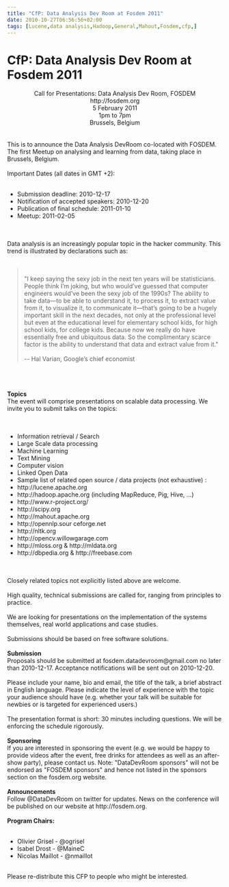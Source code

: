 ```yaml
---
title: "CfP: Data Analysis Dev Room at Fosdem 2011"
date: 2010-10-27T06:56:56+02:00
tags: [Lucene,data analysis,Hadoop,General,Mahout,Fosdem,cfp,]
---
```


# CfP: Data Analysis Dev Room at Fosdem 2011


<center>Call for Presentations: Data Analysis Dev Room, FOSDEM<br>http://fosdem.org<br>5 February 2011<br>1pm to 
7pm<br>Brussels, Belgium<br></center><br><br>This is to announce the Data Analysis DevRoom co-located with FOSDEM. The 
first Meetup on analysing and learning from data, taking place in Brussels, Belgium.<br><br>Important Dates (all dates 
in GMT +2):<br><ul><br><li>Submission deadline:  2010-12-17<br><li>Notification of accepted speakers: 
2010-12-20<br><li>Publication of final schedule:  2011-01-10<br><li>Meetup: 2011-02-05<br></ul><br><br>Data analysis is 
an increasingly popular topic in the hacker community. This trend is illustrated by declarations such 
as:<br><br><blockquote><br>"I keep saying the sexy job in the next ten years will be statisticians. People think I’m 
joking, but who would’ve guessed that computer engineers would’ve been the sexy job of the 1990s? The ability to take 
data—to be able to understand it, to process it, to extract value from it, to visualize it, to communicate it—that’s 
going to be a hugely important skill in the next decades, not only at the professional level but even at the 
educational level for elementary school kids, for high school kids, for college kids. Because now we really do have 
essentially free and ubiquitous data. So the complimentary scarce factor is the ability to understand that data and 
extract value from it."<br><br>-- Hal Varian, Google’s chief economist<br></blockquote><br><br><br><b>Topics</b><br>The 
event will comprise presentations on scalable data processing. We invite you to submit talks on the 
topics:<br><br><ul><br><li>Information retrieval / Search<br><li>Large Scale data processing<br><li>Machine 
Learning<br><li>Text Mining<br><li>Computer vision<br><li>Linked Open Data<br><li>Sample list of related open source / 
data projects (not exhaustive) :<br><li>http://lucene.apache.org<br><li>http://hadoop.apache.org (including MapReduce, 
Pig, Hive, 
...)<br><li>http://www.r-project.org/<br><li>http://scipy.org<br><li>http://mahout.apache.org<br><li>http://opennlp.sour
ceforge.net<br><li>http://nltk.org<br><li>http://opencv.willowgarage.com<br><li>http://mloss.org & 
http://mldata.org<br><li>http://dbpedia.org & http://freebase.com<br></ul><br><br>Closely related topics not explicitly 
listed above are welcome.<br><br>High quality, technical submissions are called for, ranging from principles to 
practice.<br><br>We are looking for presentations on the implementation of the systems themselves, real world 
applications and case studies.<br><br>Submissions should be based on free software 
solutions.<br><br><b>Submission</b><br>Proposals should be submitted at fosdem.datadevroom@gmail.com no later than 
2010-12-17. Acceptance notifications will be sent out on 2010-12-20.<br><br>Please include your name, bio and email, 
the title of the talk, a brief abstract in English language. Please indicate the level of experience with the topic 
your audience should have (e.g. whether your talk will be suitable for newbies or is targeted for experienced 
users.)<br><br>The presentation format is short: 30 minutes including questions. We will be enforcing the schedule 
rigorously.<br><br><b>Sponsoring</b><br>If you are interested in sponsoring the event (e.g. we would be happy to 
provide videos after the event, free drinks for attendees as well as an after-show party), please contact us. Note: 
"DataDevRoom sponsors" will not be endorsed as "FOSDEM sponsors" and hence not listed in the sponsors section on the 
fosdem.org website.<br><br><b>Announcements</b><br>Follow @DataDevRoom on twitter for updates. News on the conference 
will be published on our website at http://fosdem.org.<br><br><b>Program Chairs:</b><br><ul><br><li>Olivier Grisel - 
@ogrisel<br><li>Isabel Drost - @MaineC<br><li>Nicolas Maillot - @nmaillot<br></ul><br>Please re-distribute this CFP to 
people who might be interested.
